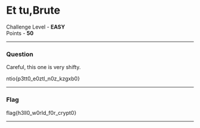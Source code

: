 # Et tu,Brute

Challenge Level - __EASY__  
Points - __50__

---
### Question
Careful, this one is very shifty.

ntio{p3tt0_e0ztl_n0z_kzgxb0}

---
### Flag
flag{h3ll0_w0rld_f0r_crypt0}

---
